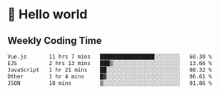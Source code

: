 # 🍻 Hello world

## Weekly Coding Time
<!--START_SECTION:waka-->

```txt
Vue.js       11 hrs 7 mins   █████████████████░░░░░░░░   68.30 %
EJS          2 hrs 13 mins   ███▒░░░░░░░░░░░░░░░░░░░░░   13.66 %
JavaScript   1 hr 21 mins    ██░░░░░░░░░░░░░░░░░░░░░░░   08.32 %
Other        1 hr 4 mins     █▓░░░░░░░░░░░░░░░░░░░░░░░   06.61 %
JSON         18 mins         ▒░░░░░░░░░░░░░░░░░░░░░░░░   01.86 %
```

<!--END_SECTION:waka-->
